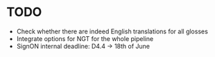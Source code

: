 # TODO

- Check whether there are indeed English translations for all glosses
- Integrate options for NGT for the whole pipeline
- SignON internal deadline: D4.4 -> 18th of June
